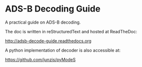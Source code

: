 # ADS-B Decoding Guide

A practical guide on ADS-B decoding.

The doc is written in reStructuredText and hosted at ReadTheDoc: 

http://adsb-decode-guide.readthedocs.org

A python implementation of decoder is also accessible at:

https://github.com/junzis/pyModeS
